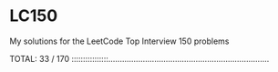 # LC150
My solutions for the LeetCode Top Interview 150 problems

TOTAL:
33 / 170
::::::::::::::::......................................................................